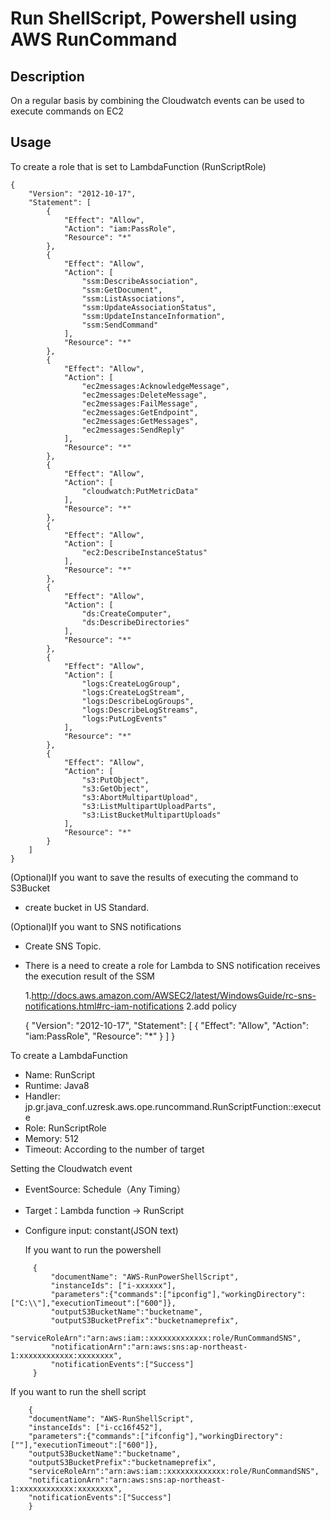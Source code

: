 Run ShellScript, Powershell using AWS RunCommand
==================================================

Description
-----
On a regular basis by combining the Cloudwatch events can be used to execute commands on EC2


Usage
-----

To create a role that is set to LambdaFunction (RunScriptRole)

    {
        "Version": "2012-10-17",
        "Statement": [
            {
                "Effect": "Allow",
                "Action": "iam:PassRole",
                "Resource": "*"
            },
            {
                "Effect": "Allow",
                "Action": [
                    "ssm:DescribeAssociation",
                    "ssm:GetDocument",
                    "ssm:ListAssociations",
                    "ssm:UpdateAssociationStatus",
                    "ssm:UpdateInstanceInformation",
                    "ssm:SendCommand"
                ],
                "Resource": "*"
            },
            {
                "Effect": "Allow",
                "Action": [
                    "ec2messages:AcknowledgeMessage",
                    "ec2messages:DeleteMessage",
                    "ec2messages:FailMessage",
                    "ec2messages:GetEndpoint",
                    "ec2messages:GetMessages",
                    "ec2messages:SendReply"
                ],
                "Resource": "*"
            },
            {
                "Effect": "Allow",
                "Action": [
                    "cloudwatch:PutMetricData"
                ],
                "Resource": "*"
            },
            {
                "Effect": "Allow",
                "Action": [
                    "ec2:DescribeInstanceStatus"
                ],
                "Resource": "*"
            },
            {
                "Effect": "Allow",
                "Action": [
                    "ds:CreateComputer",
                    "ds:DescribeDirectories"
                ],
                "Resource": "*"
            },
            {
                "Effect": "Allow",
                "Action": [
                    "logs:CreateLogGroup",
                    "logs:CreateLogStream",
                    "logs:DescribeLogGroups",
                    "logs:DescribeLogStreams",
                    "logs:PutLogEvents"
                ],
                "Resource": "*"
            },
            {
                "Effect": "Allow",
                "Action": [
                    "s3:PutObject",
                    "s3:GetObject",
                    "s3:AbortMultipartUpload",
                    "s3:ListMultipartUploadParts",
                    "s3:ListBucketMultipartUploads"
                ],
                "Resource": "*"
            }
        ]
    }



(Optional)If you want to save the results of executing the command to S3Bucket

- create bucket in US Standard.

(Optional)If you want to SNS notifications

- Create SNS Topic.
- There is a need to create a role for Lambda to SNS notification receives the execution result of the SSM

  1.http://docs.aws.amazon.com/AWSEC2/latest/WindowsGuide/rc-sns-notifications.html#rc-iam-notifications
  2.add policy

    {
        "Version": "2012-10-17",
        "Statement": [
            {
                "Effect": "Allow",
                "Action": "iam:PassRole",
                "Resource": "*"
            }
        ]
    }

To create a LambdaFunction

- Name: RunScript
- Runtime: Java8
- Handler: jp.gr.java_conf.uzresk.aws.ope.runcommand.RunScriptFunction::execute
- Role: RunScriptRole
- Memory: 512
- Timeout: According to the number of target

Setting the Cloudwatch event

- EventSource: Schedule（Any Timing）
- Target：Lambda function -> RunScript
- Configure input: constant(JSON text)

  If you want to run the powershell

```
     {
         "documentName": "AWS-RunPowerShellScript",
         "instanceIds": ["i-xxxxxx"],
         "parameters":{"commands":["ipconfig"],"workingDirectory": ["C:\\"],"executionTimeout":["600"]},
         "outputS3BucketName":"bucketname",
         "outputS3BucketPrefix":"bucketnameprefix",
         "serviceRoleArn":"arn:aws:iam::xxxxxxxxxxxxx:role/RunCommandSNS",
         "notificationArn":"arn:aws:sns:ap-northeast-1:xxxxxxxxxxxx:xxxxxxxx",
         "notificationEvents":["Success"]
     }
```

  If you want to run the shell script

```
    {
    "documentName": "AWS-RunShellScript",
    "instanceIds": ["i-cc16f452"],
    "parameters":{"commands":["ifconfig"],"workingDirectory": [""],"executionTimeout":["600"]},
    "outputS3BucketName":"bucketname",
    "outputS3BucketPrefix":"bucketnameprefix",
    "serviceRoleArn":"arn:aws:iam::xxxxxxxxxxxxx:role/RunCommandSNS",
    "notificationArn":"arn:aws:sns:ap-northeast-1:xxxxxxxxxxxx:xxxxxxxx",
    "notificationEvents":["Success"]
    }
```



